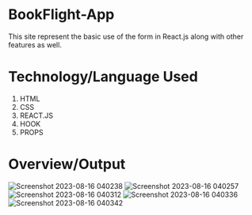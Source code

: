 # BookFlight-App
This site represent the basic use of the form in React.js along with other features as well.

# Technology/Language Used
1) HTML
2) CSS
3) REACT.JS
4) HOOK
5) PROPS

# Overview/Output
![Screenshot 2023-08-16 040238](https://github.com/garvita2003/BookFlight-App/assets/102051676/cfae4504-3079-4c5a-877f-af8a8338b669)
![Screenshot 2023-08-16 040257](https://github.com/garvita2003/BookFlight-App/assets/102051676/cd634ad6-fecc-40b4-8346-03e9732fe67c)
![Screenshot 2023-08-16 040312](https://github.com/garvita2003/BookFlight-App/assets/102051676/cbf049f5-924b-4390-916b-78a7cd6d0264)
![Screenshot 2023-08-16 040336](https://github.com/garvita2003/BookFlight-App/assets/102051676/76df7873-e508-4e04-b61b-007ccaab5519)
![Screenshot 2023-08-16 040342](https://github.com/garvita2003/BookFlight-App/assets/102051676/6463d322-e9fc-420c-b3d6-565009a5c37f)
